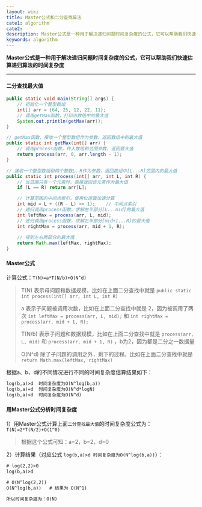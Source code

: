 ```yaml
---
layout: wiki
title: Master公式和二分查找算法
cate1: algorithm
cate2: 
description: Master公式是一种用于解决递归问题时间复杂度的公式，它可以帮助我们快速估算递归算法的时间复杂度
keywords: algorithm
---
```




**Master公式是一种用于解决递归问题时间复杂度的公式，它可以帮助我们快速估算递归算法的时间复杂度**

------



#### 二分查找最大值

```java
public static void main(String[] args) {  
    // 初始化一个整型数组  
    int[] arr = {64, 25, 12, 22, 11};  
    // 调用getMax函数，打印出数组中的最大值  
    System.out.println(getMax(arr));  
}  

// getMax函数，接收一个整型数组作为参数，返回数组中的最大值  
public static int getMax(int[] arr) {  
    // 调用process函数，传入数组和范围参数，返回最大值  
    return process(arr, 0, arr.length - 1);  
}  

// 接收一个整型数组和两个整数L、R作为参数，返回数组中[L...R]范围内的最大值  
public static int process(int[] arr, int L, int R) {  
    // 当范围只有一个元素时，直接返回该元素作为最大值
    if (L == R) return arr[L];  

    // 计算范围的中间点索引，使用位运算加速计算
    int mid = L + ((R - L) >> 1);    // 中间点索引
    // 递归调用process函数，求解左半部分[L...mid]的最大值
    int leftMax = process(arr, L, mid);  
    // 递归调用process函数，求解右半部分[mid+1...R]的最大值  
    int rightMax = process(arr, mid + 1, R); 
    
    // 得到左右两部分的最大值
    return Math.max(leftMax, rightMax);  
}
```



#### Master公式

计算公式：`T(N)=a*T(N/b)+O(N^d)`

> T(N) 表示母问题和数据规模，比如在上面二分查找中就是 `public static int process(int[] arr, int L, int R)`
>
> a 表示子问题被调用次数，比如在上面二分查找中就是 2，因为被调用了两次 `int leftMax = process(arr, L, mid);`  和 `int rightMax = process(arr, mid + 1, R);`
>
> T(N/b) 表示子问题和数据规模，比如在上面二分查找中就是 `process(arr, L, mid)` 和 `process(arr, mid + 1, R)` ，b为2，因为都是二分之一数据量
>
> O(N^d) 除了子问题的调用之外，剩下的过程。比如在上面二分查找中就是 `return Math.max(leftMax, rightMax)`



根据a、b、d的不同情况进行不同的时间复杂度估算结果如下：

```tex
log(b,a)>d	时间复杂度为O(N^log(b,a))
log(b,a)=d	时间复杂度为O(N^d*logN)
log(b,a)<d	时间复杂度为O(N^d)
```



#### 用Master公式分析时间复杂度

1）用Master公式计算上面`二分查找最大值`的时间复杂度公式为：`T(N)=2*T(N/2)+O(1^0)`

> 根据这个公式可知：a=2，b=2，d=0



2）计算结果（对应公式 `log(b,a)>d	时间复杂度为O(N^log(b,a))`）：

```tex
# log(2,2)>0
log(b,a)>d

# O(N^log(2,2))
O(N^log(b,a))	# 结果为 O(N^1)

所以时间复杂度为：O(N)
```

